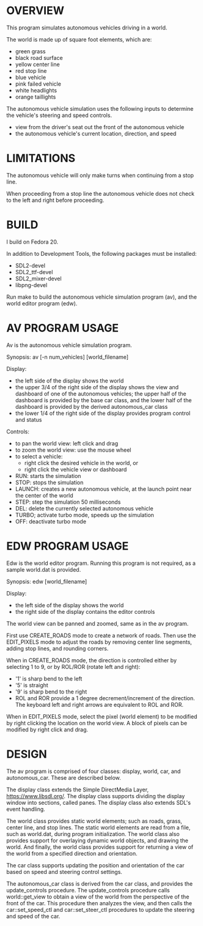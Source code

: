 # OVERVIEW

This program simulates autonomous vehicles driving in a world.

The world is made up of square foot elements, which are:
- green grass
- black road surface
- yellow center line
- red stop line
- blue vehicle
- pink failed vehicle
- white headlights
- orange taillights

The autonomous vehicle simulation uses the following inputs
to determine the vehicle's steering and speed controls.
- view from the driver's seat out the front of the autonomous vehicle
- the autonomous vehicle's current location, direction, and speed 

# LIMITATIONS

The autonomous vehicle will only make turns when continuing from a stop line. 

When proceeding from a stop line the autonomous vehicle does not check to the left and right before proceeding.

# BUILD

I build on Fedora 20.

In addition to Development Tools, the following packages must be installed:
- SDL2-devel
- SDL2_ttf-devel
- SDL2_mixer-devel
- libpng-devel

Run make to build the autonomous vehicle simulation program (av), and the 
world editor program (edw).

# AV PROGRAM USAGE

Av is the autonomous vehicle simulation program.

Synopsis:  av [-n num_vehicles] [world_filename]

Display:
- the left side of the display shows the world
- the upper 3/4 of the right side of the display shows the view and 
  dashboard of one of the autonomous vehicles; the upper half of the
  dashboard is provided by the base car class, and the lower half of the dashboard
  is provided by the derived autonomous_car class
- the lower 1/4 of the right side of the display provides program control and status

Controls:
- to pan the world view: left click and drag
- to zoom the world view: use the mouse wheel
- to select a vehicle: 
  - right click the desired vehicle in the world, or
  - right click the vehicle view or dashboard
- RUN: starts the simulation
- STOP: stops the simulation
- LAUNCH: creates a new autonomous vehicle, at the launch point near the center of the world
- STEP: step the simulation 50 milliseconds
- DEL: delete the currently selected autonomous vehicle
- TURBO; activate turbo mode, speeds up the simulation
- OFF: deactivate turbo mode

# EDW PROGRAM USAGE

Edw is the world editor program. 
Running this program is not required, as a sample world.dat is provided.

Synopsis:  edw [world_filename]

Display: 
- the left side of the display shows the world
- the right side of the display contains the editor controls

The world view can be panned and zoomed, same as in the av program.

First use CREATE_ROADS mode to create a network of roads. 
Then use the EDIT_PIXELS mode to adjust the roads by removing center line segments, 
adding stop lines, and rounding corners.

When in CREATE_ROADS mode, the direction is controlled either by selecting 1 to 9, or by ROL/ROR (rotate left and right): 
- '1' is sharp bend to the left
- '5' is straight
- '9' is sharp bend to the right
- ROL and ROR provide a 1 degree decrement/increment of the direction.  The keyboard left and right arrows are equivalent to ROL and ROR.

When in EDIT_PIXELS mode, select the pixel (world element) to be modified by right clicking the location on the world view. A block of pixels can be modified by right click and drag.

# DESIGN

The av program is comprised of four classes: display, world, car, and autonomous_car. 
These are described below.

The display class extends the Simple DirectMedia Layer, https://www.libsdl.org/. The display class supports
dividing the display window into sections, called panes. The display class also extends SDL's event handling.

The world class provides static world elements; such as roads, grass, center line, and stop lines. The
static world elements are read from a file, such as world.dat, during program initialization. The world
class also provides support for overlaying dynamic world objects, and drawing the world. And finally,
the world class provides support for returning a view of the world from a specified direction and orientation.

The car class supports updating the position and orientation of the car based on speed and steering
control settings.

The autonomous_car class is derived from the car class, and provides the update_controls procedure. The update_controls procedure
calls world::get_view to obtain a view of the world from the perspective of the front of the car. This procedure
then analyzes the view, and then calls the car::set_speed_ctl and car::set_steer_ctl procedures to update
the steering and speed of the car.



